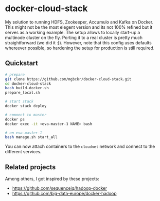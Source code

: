 # docker-cloud-stack
My solution to running HDFS, Zookeeper, Accumulo and Kafka on Docker. This might not be the most elegent version and its not 100% refined but it serves as a working example. The setup allows to locally start-up a multinode cluster on the fly. Porting it to a real cluster is pretty much straightforward (we did it :)). However, note that this config uses defaults whereever possible, so hardening the setup for production is still required. 

## Quickstart

```bash
# prepare
git clone https://github.com/mgbckr/docker-cloud-stack.git
cd docker-cloud-stack
bash build-docker.sh
prepare_local.sh

# start stack
docker stack deploy 

# connect to master
docker ps
docker exec -it <eva-master-1 NAME> bash

# on eva-master-1
bash manage.sh start_all
```

You can now attach containers to the `cloudnet` network and connect to the different services. 

## Related projects
Among others, I got inspired by these projects:
* https://github.com/sequenceiq/hadoop-docker
* https://github.com/big-data-europe/docker-hadoop
